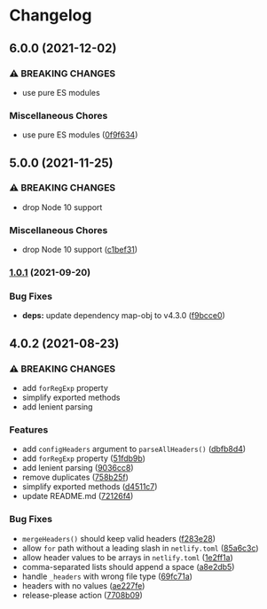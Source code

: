# Changelog

## 6.0.0 (2021-12-02)


### ⚠ BREAKING CHANGES

* use pure ES modules

### Miscellaneous Chores

* use pure ES modules ([0f9f634](https://www.github.com/netlify/netlify-headers-parser/commit/0f9f634cc3d8ad7e38d501d67242a649101a0e56))

## 5.0.0 (2021-11-25)


### ⚠ BREAKING CHANGES

* drop Node 10 support

### Miscellaneous Chores

* drop Node 10 support ([c1bef31](https://www.github.com/netlify/netlify-headers-parser/commit/c1bef31b529fa7df2451af6162f47eaba99efcf6))

### [1.0.1](https://www.github.com/netlify/netlify-headers-parser/compare/v1.0.0...v1.0.1) (2021-09-20)


### Bug Fixes

* **deps:** update dependency map-obj to v4.3.0 ([f9bcce0](https://www.github.com/netlify/netlify-headers-parser/commit/f9bcce0c876f5acaaae46849c27a80d0db469721))

## 4.0.2 (2021-08-23)


### ⚠ BREAKING CHANGES

* add `forRegExp` property
* simplify exported methods
* add lenient parsing

### Features

* add `configHeaders` argument to `parseAllHeaders()` ([dbfb8d4](https://www.github.com/netlify/netlify-headers-parser/commit/dbfb8d411b312fe55d569717246b82855a374900))
* add `forRegExp` property ([51fdb9b](https://www.github.com/netlify/netlify-headers-parser/commit/51fdb9b53ccc3ca5a02250073390466a26c0a439))
* add lenient parsing ([9036cc8](https://www.github.com/netlify/netlify-headers-parser/commit/9036cc8b101570d0b724e7194c5effe7d666f96f))
* remove duplicates ([758b25f](https://www.github.com/netlify/netlify-headers-parser/commit/758b25f4a3f9c9dfc2d576ad862252c2dfac403c))
* simplify exported methods ([d4511c7](https://www.github.com/netlify/netlify-headers-parser/commit/d4511c74501498851882583439ff91aeba209d24))
* update README.md ([72126f4](https://www.github.com/netlify/netlify-headers-parser/commit/72126f4247d39e46ce2b772148ee37920cab4214))


### Bug Fixes

* `mergeHeaders()` should keep valid headers ([f283e28](https://www.github.com/netlify/netlify-headers-parser/commit/f283e28d4f346934715a677d1e1ebe0bf4102d5c))
* allow `for` path without a leading slash in `netlify.toml` ([85a6c3c](https://www.github.com/netlify/netlify-headers-parser/commit/85a6c3c250f5a53f34ac5d3816335b3ca1d8a00a))
* allow header values to be arrays in `netlify.toml` ([1e2ff1a](https://www.github.com/netlify/netlify-headers-parser/commit/1e2ff1a047fe511173f4ae288e6d5871c6090bab))
* comma-separated lists should append a space ([a8e2db5](https://www.github.com/netlify/netlify-headers-parser/commit/a8e2db5542b0c8b884624741c16852dbbc05d988))
* handle `_headers` with wrong file type ([69fc71a](https://www.github.com/netlify/netlify-headers-parser/commit/69fc71a5bcce75db2b98d4bbd0bd46fd41212d13))
* headers with no values ([ae227fe](https://www.github.com/netlify/netlify-headers-parser/commit/ae227feddc6d23057651000a4b85e1d84a1bb917))
* release-please action ([7708b09](https://www.github.com/netlify/netlify-headers-parser/commit/7708b0919985fccaece300521f8c5359d4979690))
